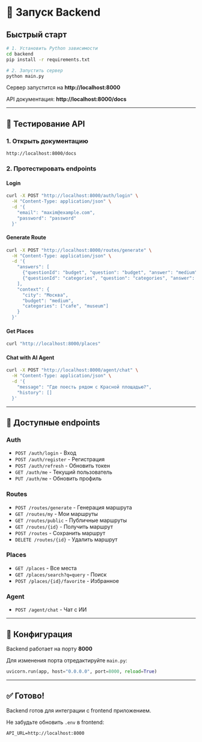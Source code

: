 # 🚀 Запуск Backend

## Быстрый старт

```bash
# 1. Установить Python зависимости
cd backend
pip install -r requirements.txt

# 2. Запустить сервер
python main.py
```

Сервер запустится на **http://localhost:8000**

API документация: **http://localhost:8000/docs**

---

## 🧪 Тестирование API

### 1. Открыть документацию
```
http://localhost:8000/docs
```

### 2. Протестировать endpoints

#### Login
```bash
curl -X POST "http://localhost:8000/auth/login" \
  -H "Content-Type: application/json" \
  -d '{
    "email": "maxim@example.com",
    "password": "password"
  }'
```

#### Generate Route
```bash
curl -X POST "http://localhost:8000/routes/generate" \
  -H "Content-Type: application/json" \
  -d '{
    "answers": [
      {"questionId": "budget", "question": "budget", "answer": "medium", "type": "text"},
      {"questionId": "categories", "question": "categories", "answer": "cafe, museum", "type": "text"}
    ],
    "context": {
      "city": "Москва",
      "budget": "medium",
      "categories": ["cafe", "museum"]
    }
  }'
```

#### Get Places
```bash
curl "http://localhost:8000/places"
```

#### Chat with AI Agent
```bash
curl -X POST "http://localhost:8000/agent/chat" \
  -H "Content-Type: application/json" \
  -d '{
    "message": "Где поесть рядом с Красной площадью?",
    "history": []
  }'
```

---

## 📝 Доступные endpoints

### Auth
- `POST /auth/login` - Вход
- `POST /auth/register` - Регистрация
- `POST /auth/refresh` - Обновить токен
- `GET /auth/me` - Текущий пользователь
- `PUT /auth/me` - Обновить профиль

### Routes
- `POST /routes/generate` - Генерация маршрута
- `GET /routes/my` - Мои маршруты
- `GET /routes/public` - Публичные маршруты
- `GET /routes/{id}` - Получить маршрут
- `POST /routes` - Сохранить маршрут
- `DELETE /routes/{id}` - Удалить маршрут

### Places
- `GET /places` - Все места
- `GET /places/search?q=query` - Поиск
- `POST /places/{id}/favorite` - Избранное

### Agent
- `POST /agent/chat` - Чат с ИИ

---

## 🔧 Конфигурация

Backend работает на порту **8000**

Для изменения порта отредактируйте `main.py`:
```python
uvicorn.run(app, host="0.0.0.0", port=8000, reload=True)
```

---

## ✅ Готово!

Backend готов для интеграции с frontend приложением.

Не забудьте обновить `.env` в frontend:
```env
API_URL=http://localhost:8000
```
